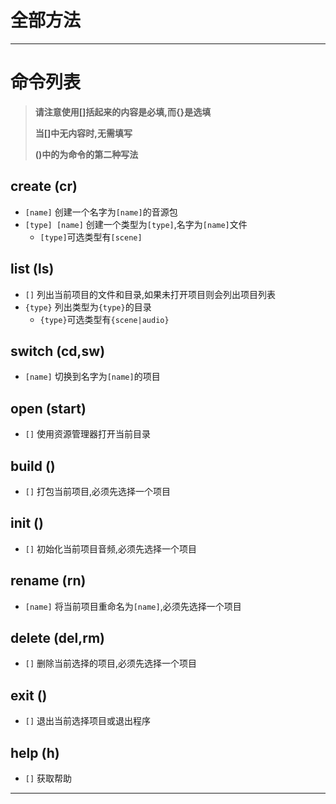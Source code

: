  # 全部方法

---
# 命令列表

> **请注意使用[]括起来的内容是必填,而{}是选填**
>
> **当[]中无内容时,无需填写**
>
> **()中的为命令的第二种写法**

## create (cr)
- `[name]` 创建一个名字为`[name]`的音源包
- `[type] [name]` 创建一个类型为`[type]`,名字为`[name]`文件
  - `[type]`可选类型有`[scene]`

## list (ls)
- `[]` 列出当前项目的文件和目录,如果未打开项目则会列出项目列表
- `{type}` 列出类型为`{type}`的目录
  - `{type}`可选类型有`{scene|audio}`

## switch (cd,sw)
- `[name]` 切换到名字为`[name]`的项目

## open (start)
- `[]` 使用资源管理器打开当前目录

## build ()
- `[]` 打包当前项目,必须先选择一个项目

## init ()
- `[]` 初始化当前项目音频,必须先选择一个项目

## rename (rn)
- `[name]` 将当前项目重命名为`[name]`,必须先选择一个项目

## delete (del,rm)
- `[]` 删除当前选择的项目,必须先选择一个项目

## exit ()
- `[]` 退出当前选择项目或退出程序

## help (h)
- `[]` 获取帮助

 ---
